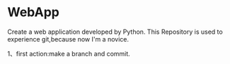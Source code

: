 # WebApp
Create a web application developed by Python.
This Repository is used to experience git,because now I'm a novice.

1、first action:make a branch and commit.

